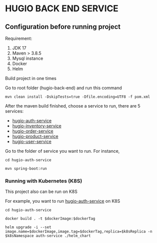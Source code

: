 # HUGIO BACK END SERVICE

## Configuration before running project

Requirement:
1. JDK 17
2. Maven > 3.8.5
3. Mysql instance
4. Docker
5. Helm

Build project in one times

Go to root folder (hugio-back-end) and run this command
```
mvn clean install -DskipTests=true -Dfile.encoding=UTF8 -f pom.xml
```

After the maven build finished, choose a service to run, there are 5 services:

- [hugio-auth-service](hugio-auth-service)
- [hugio-inventory-service](hugio-inventory-service)
- [hugio-order-service](hugio-order-service)
- [hugio-product-service](hugio-product-service)
- [hugio-user-service](hugio-user-service)

Go to the folder of service you want to run. For instance,

```
cd hugio-auth-service

mvn spring-boot:run
```

### Running with Kubernetes (K8S)

This project also can be run on K8S

For example, you want to run [hugio-auth-service](hugio-auth-service) on K8S

```
cd hugio-auth-service

docker build . -t $dockerImage:$dockerTag

helm upgrade -i --set image.name=$dockerImage,image.tag=$dockerTag,replica=$k8sReplica -n $k8sNamespace auth-service ./helm_chart
```